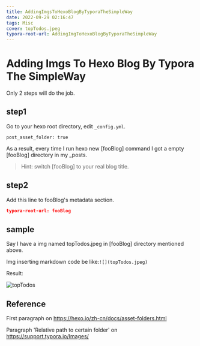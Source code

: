 ```yaml
---
title: AddingImgsToHexoBlogByTyporaTheSimpleWay
date: 2022-09-29 02:16:47
tags: Misc
cover: topTodos.jpeg
typora-root-url: AddingImgToHexoBlogByTyporaTheSimpleWay
---
```


# Adding Imgs To Hexo Blog By Typora The SimpleWay

Only 2 steps will do the job.

## step1

Go to your hexo root directory, edit `_config.yml`.

```
post_asset_folder: true
```

As a result, every time I run hexo new [fooBlog] command I got a empty [fooBlog] directory in my _posts.

> Hint: switch [fooBlog] to your real blog title.

## step2

Add this line to fooBlog's metadata section.

```json
typora-root-url: fooBlog
```

## sample

Say I have a img named topTodos.jpeg in [fooBlog] directory mentioned above.

Img inserting markdown code be like:`![](topTodos.jpeg)`

Result:

![topTodos](topTodos.jpeg)

## Reference

First paragraph on https://hexo.io/zh-cn/docs/asset-folders.html

Paragraph 'Relative path to certain folder' on https://support.typora.io/Images/

